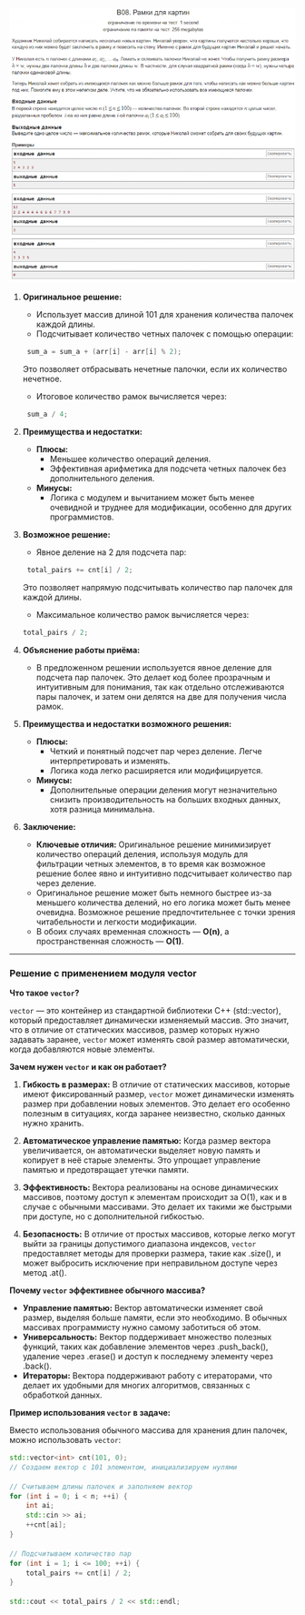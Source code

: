 ![alt text](image.png)

1. **Оригинальное решение:**
   - Использует массив длиной 101 для хранения количества палочек каждой длины.
   - Подсчитывает количество четных палочек с помощью операции:
    ```cpp
     sum_a = sum_a + (arr[i] - arr[i] % 2);
    ```
     Это позволяет отбрасывать нечетные палочки, если их количество нечетное.
   - Итоговое количество рамок вычисляется через:
    ```cpp
     sum_a / 4;
    ```

2. **Преимущества и недостатки:**
   - **Плюсы:** 
     - Меньшее количество операций деления.
     - Эффективная арифметика для подсчета четных палочек без дополнительного деления.
   - **Минусы:**
     - Логика с модулем и вычитанием может быть менее очевидной и труднее для модификации, особенно для других программистов.

3. **Возможное решение:**
   - Явное деление на 2 для подсчета пар:
    ```cpp
     total_pairs += cnt[i] / 2;
    ```
     Это позволяет напрямую подсчитывать количество пар палочек для каждой длины.
   - Максимальное количество рамок вычисляется через:
    ```cpp
    total_pairs / 2;
    ```

4. **Объяснение работы приёма:**
   - В предложенном решении используется явное деление для подсчета пар палочек. Это делает код более прозрачным и интуитивным для понимания, так как отдельно отслеживаются пары палочек, и затем они делятся на две для получения числа рамок.

5. **Преимущества и недостатки возможного решения:**
   - **Плюсы:** 
     - Четкий и понятный подсчет пар через деление. Легче интерпретировать и изменять.
     - Логика кода легко расширяется или модифицируется.
   - **Минусы:** 
     - Дополнительные операции деления могут незначительно снизить производительность на больших входных данных, хотя разница минимальна.

6. **Заключение:**
   - **Ключевые отличия:** Оригинальное решение минимизирует количество операций деления, используя модуль для фильтрации четных элементов, в то время как возможное решение более явно и интуитивно подсчитывает количество пар через деление.
   - Оригинальное решение может быть немного быстрее из-за меньшего количества делений, но его логика может быть менее очевидна. Возможное решение предпочтительнее с точки зрения читабельности и легкости модификации.
   - В обоих случаях временная сложность — **O(n)**, а пространственная сложность — **O(1)**.

---

### Решение с применением модуля vector

**Что такое `vector`?**

`vector` — это контейнер из стандартной библиотеки C++ (std::vector), который предоставляет динамически изменяемый массив. Это значит, что в отличие от статических массивов, размер которых нужно задавать заранее, `vector` может изменять свой размер автоматически, когда добавляются новые элементы.

**Зачем нужен `vector` и как он работает?**

1. **Гибкость в размерах:** В отличие от статических массивов, которые имеют фиксированный размер, `vector` может динамически изменять размер при добавлении новых элементов. Это делает его особенно полезным в ситуациях, когда заранее неизвестно, сколько данных нужно хранить.
   
2. **Автоматическое управление памятью:** Когда размер вектора увеличивается, он автоматически выделяет новую память и копирует в неё старые элементы. Это упрощает управление памятью и предотвращает утечки памяти.

3. **Эффективность:** Вектора реализованы на основе динамических массивов, поэтому доступ к элементам происходит за O(1), как и в случае с обычными массивами. Это делает их такими же быстрыми при доступе, но с дополнительной гибкостью.

4. **Безопасность:** В отличие от простых массивов, которые легко могут выйти за границы допустимого диапазона индексов, `vector` предоставляет методы для проверки размера, такие как .size(), и может выбросить исключение при неправильном доступе через метод .at().

**Почему `vector` эффективнее обычного массива?**

- **Управление памятью:** Вектор автоматически изменяет свой размер, выделяя больше памяти, если это необходимо. В обычных массивах программисту нужно самому заботиться об этом.
- **Универсальность:** Вектор поддерживает множество полезных функций, таких как добавление элементов через .push_back(), удаление через .erase() и доступ к последнему элементу через .back().
- **Итераторы:** Вектора поддерживают работу с итераторами, что делает их удобными для многих алгоритмов, связанных с обработкой данных.

**Пример использования `vector` в задаче:**

Вместо использования обычного массива для хранения длин палочек, можно использовать `vector`:

```cpp
std::vector<int> cnt(101, 0); 
// Создаем вектор с 101 элементом, инициализируем нулями

// Считываем длины палочек и заполняем вектор
for (int i = 0; i < n; ++i) {
    int ai;
    std::cin >> ai;
    ++cnt[ai];
}

// Подсчитываем количество пар
for (int i = 1; i <= 100; ++i) {
    total_pairs += cnt[i] / 2;
}

std::cout << total_pairs / 2 << std::endl;
```